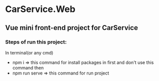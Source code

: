 # CarService.Web
<h2>Vue mini front-end project for CarService</h2> 

<h3>Steps of run this project:</h3>
In terminal(or any cmd)
<ul>
  <li>npm i  =>  this command for install packages in first and don't use this command then</li>
  <li>npm run serve => this command for run project</li>
</ul>
